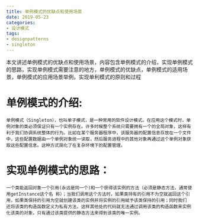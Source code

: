 ```yaml
---
title: 单例模式的优缺点和使用场景
date: 2019-05-23
categories:
- 设计模式
tags:
- designpatterns
- singleton
---
```


本文讲述单例模式的优缺点和使用场景，内容包含单例模式的介绍，实现单例模式的思路，实现单例模式需要注意的地方，单例模式的优缺点，单例模式的适用场景，单例模式的应用场景举例，实现单利模式的原则和过程

<!-- more -->

# 单例模式的介绍:
	单例模式（Singleton），也叫单子模式，是一种常用的软件设计模式。在应用这个模式时，单例对象的类必须保证只有一个实例存在。许多时候整个系统只需要拥有一个的全局对象，这样有利于我们协调系统整体的行为。比如在某个服务器程序中，该服务器的配置信息存放在一个文件中，这些配置数据由一个单例对象统一读取，然后服务进程中的其他对象再通过这个单例对象获取这些配置信息。这种方式简化了在复杂环境下的配置管理。 

# 实现单例模式的思路：
    一个类能返回对象一个引用(永远是同一个)和一个获得该实例的方法（必须是静态方法，通常使用getInstance这个名 称）；当我们调用这个方法时，如果类持有的引用不为空就返回这个引用，如果类保持的引用为空就创建该类的实例并将实例的引用赋予该类保持的引用；同时我们 还将该类的构造函数定义为私有方法，这样其他处的代码就无法通过调用该类的构造函数来实例化该类的对象，只有通过该类提供的静态方法来得到该类的唯一实例。
